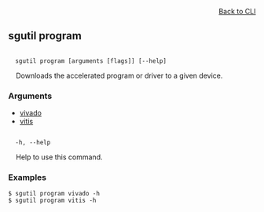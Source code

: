 <div id="readme" class="Box-body readme blob js-code-block-container">
<article class="markdown-body entry-content p-3 p-md-6" itemprop="text">
<p align="right">
<a href="https://github.com/fpgasystems/hacc/blob/main/CLI/README.md#cli">Back to CLI</a>
</p>

# sgutil program

<code>
  sgutil program [arguments [flags]] [--help]
</code>
<p>
  &nbsp; &nbsp; Downloads the accelerated program or driver to a given device.
</p>

### Arguments

* [vivado](./sgutil-program-vivado.md)
* [vitis](./sgutil-program-vitis.md)

<code>
  -h, --help
</code>
<p>
  &nbsp; &nbsp; Help to use this command.
</p>

### Examples
```
$ sgutil program vivado -h
$ sgutil program vitis -h
```